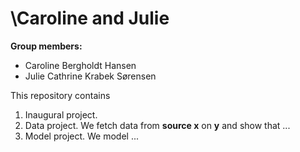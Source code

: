 # \Caroline and Julie

**Group members:**
- Caroline Bergholdt Hansen
- Julie Cathrine Krabek Sørensen

This repository contains  
1. Inaugural project. 
2. Data project. We fetch data from **source x** on **y** and show that ...
3. Model project. We model ...

